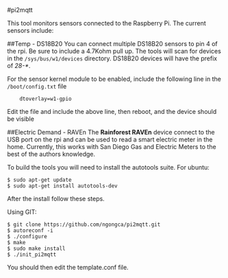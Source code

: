 #pi2mqtt

This tool monitors sensors connected to the Raspberry Pi.  The current sensors
include:

##Temp -  DS18B20
You can connect multiple DS18B20 sensors to pin 4 of the rpi.  Be sure to include a 4.7Kohm pull up.  The tools will scan for devices in the `/sys/bus/w1/devices` directory.  DS18B20 devices will have the prefix of _28-\*_.
	
For the sensor kernel module to be enabled, include the following line in the `/boot/config.txt` file
```
	dtoverlay=w1-gpio
```
Edit the file and include the above line, then reboot, and the device should be visible

##Electric Demand - RAVEn
The **Rainforest RAVEn** device connect to the USB port on the rpi and can be used to read a smart electric meter in the home.  Currently, this works with San Diego Gas and Electric Meters to the best of the authors knowledge.

To build the tools you will need to install the autotools suite.  For ubuntu:
```
$ sudo apt-get update
$ sudo apt-get install autotools-dev
```
After the install follow these steps.

Using GIT:
```
$ git clone https://github.com/ngongca/pi2mqtt.git
$ autoreconf -i
$ ./configure
$ make
$ sudo make install
$ ./init_pi2mqtt
```

You should then edit the template.conf file.



